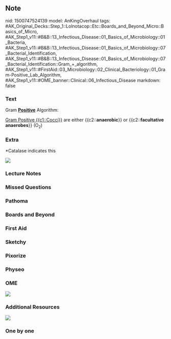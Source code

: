 ## Note
nid: 1500747524139
model: AnKingOverhaul
tags: #AK_Original_Decks::Step_1::Lolnotacop::Etc::Boards_and_Beyond_Micro::Basics_of_Micro, #AK_Step1_v11::#B&B::13_Infectious_Disease::01_Basics_of_Microbiology::01_Bacteria, #AK_Step1_v11::#B&B::13_Infectious_Disease::01_Basics_of_Microbiology::07_Bacterial_Identification, #AK_Step1_v11::#B&B::13_Infectious_Disease::01_Basics_of_Microbiology::07_Bacterial_Identification::Gram_+_algorithm, #AK_Step1_v11::#FirstAid::03_Microbiology::02_Clinical_Bacteriology::01_Gram-Positive_Lab_Algorithm, #AK_Step1_v11::#OME_banner::Clinical::06_Infectious_Disease
markdown: false

### Text
Gram <b><u>Positive</u></b> Algorithm:
<div>
  <u>Gram Positive {{c1::Cocci}}</u> are either
  {{c2::<b>anaerobic</b>}} or {{c2::<b>facultative anaerobes</b>}}
  (O<sub>2</sub>)
</div>

### Extra
*Catalase indicates this
<div><img src="paste-63428077028035.jpg" draggable="false"></div>

### Lecture Notes


### Missed Questions


### Pathoma


### Boards and Beyond


### First Aid


### Sketchy


### Pixorize


### Physeo


### OME
<div class="ome-widget">
  <a href=
  "https://onlinemeded.org/spa/infectious-disease?ref=anki"><img src="_OME_AnkiFlashcards_Topic_3.png"></a>
</div>

### Additional Resources
<img src="big_5ba366e7b8cfe.jpg">

### One by one

